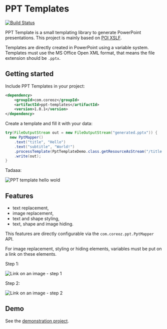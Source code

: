PPT Templates
=============

[![Build Status](https://travis-ci.org/Coreoz/PPT-Templates.svg?branch=master)](https://travis-ci.org/Coreoz/PPT-Templates)

PPT Template is a small templating library to generate PowerPoint presentations.
This project is mainly based on [POI XSLF](https://poi.apache.org/slideshow/xslf-cookbook.html).

Templates are directly created in PowerPoint using a variable system.
Templates must use the MS Office Open XML format, that means the file extension should be `.pptx`.

Getting started
---------------
Include PPT Templates in your project:
```xml
<dependency>
    <groupId>com.coreoz</groupId>
    <artifactId>ppt-templates</artifactId>
    <version>1.0.1</version>
</dependency>
```

Create a template and fill it with your data:
```java
try(FileOutputStream out = new FileOutputStream("generated.pptx")) {
  new PptMapper()
    .text("title", "Hello")
    .text("subtitle", "World!")
    .processTemplate(PptTemplateDemo.class.getResourceAsStream("/title.pptx"))
    .write(out);
}
```
Tadaaa:

![PPT template hello wold](docs/hello_world.png)

Features
--------
- text replacement,
- image replacement,
- text and shape styling,
- text, shape and image hiding.

This features are directly configurable via the `com.coreoz.ppt.PptMapper` API.

For image replacement, styling or hiding elements, variables must be put on a link
on these elements.

Step 1:

![Link on an image - step 1](docs/change_hyperlink.png)

Step 2:

![Link on an image - step 2](docs/change_hyperlink_popup.png)

Demo
----
See the [demonstration project](demo).
